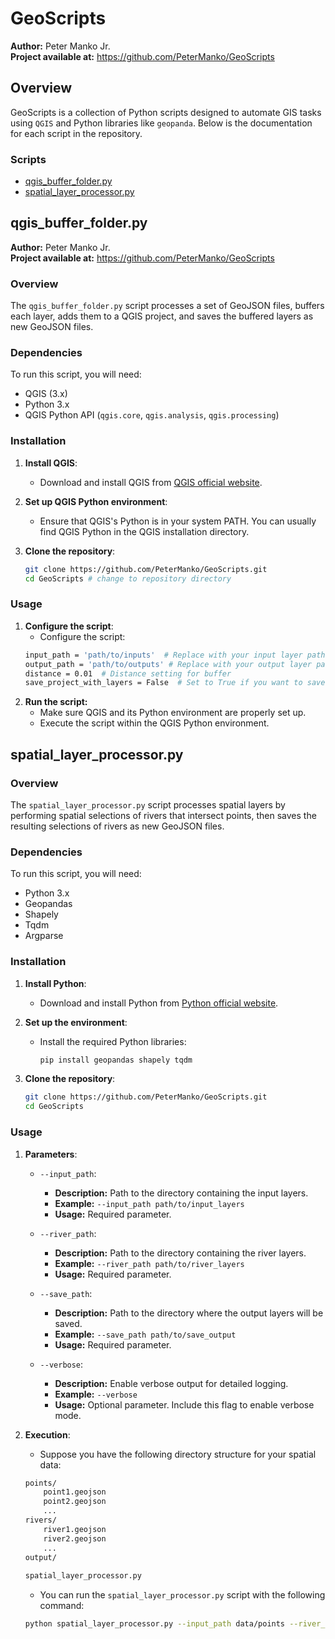 # GeoScripts

**Author:** Peter Manko Jr.  
**Project available at:** https://github.com/PeterManko/GeoScripts

## Overview

GeoScripts is a collection of Python scripts designed to automate GIS tasks using `QGIS` and Python libraries like `geopanda`. Below is the documentation for each script in the repository.

### Scripts

- [qgis_buffer_folder.py](#qgis_buffer_folder.py)
- [spatial_layer_processor.py](#spatial_layer_processor.py)

## qgis_buffer_folder.py

**Author:** Peter Manko Jr.  
**Project available at:** https://github.com/PeterManko/GeoScripts

### Overview

The `qgis_buffer_folder.py` script processes a set of GeoJSON files, buffers each layer, adds them to a QGIS project, and saves the buffered layers as new GeoJSON files.

### Dependencies

To run this script, you will need:

- QGIS (3.x)
- Python 3.x
- QGIS Python API (`qgis.core`, `qgis.analysis`, `qgis.processing`)

### Installation

1. **Install QGIS**:
   - Download and install QGIS from [QGIS official website](https://qgis.org/).

2. **Set up QGIS Python environment**:
   - Ensure that QGIS's Python is in your system PATH. You can usually find QGIS Python in the QGIS installation directory.

3. **Clone the repository**:
   ```bash
   git clone https://github.com/PeterManko/GeoScripts.git
   cd GeoScripts # change to repository directory
   ```
### Usage

1. **Configure the script**:
    - Configure the script:
    ```bash
    input_path = 'path/to/inputs'  # Replace with your input layer path directory
    output_path = 'path/to/outputs' # Replace with your output layer path directory
    distance = 0.01  # Distance setting for buffer
    save_project_with_layers = False  # Set to True if you want to save each layer as a QGIS project
    ```
2. **Run the script:**
    - Make sure QGIS and its Python environment are properly set up.
    - Execute the script within the QGIS Python environment.

## spatial_layer_processor.py

### Overview

The `spatial_layer_processor.py` script processes spatial layers by performing spatial selections of rivers that intersect points, then saves the resulting selections of rivers as new GeoJSON files. 

### Dependencies

To run this script, you will need:

- Python 3.x
- Geopandas
- Shapely
- Tqdm
- Argparse

### Installation

1. **Install Python**:
   - Download and install Python from [Python official website](https://www.python.org/).

2. **Set up the environment**:
   - Install the required Python libraries:
     ```bash
     pip install geopandas shapely tqdm
     ```

3. **Clone the repository**:
   ```bash
   git clone https://github.com/PeterManko/GeoScripts.git
   cd GeoScripts
### Usage

1. **Parameters**:
    - `--input_path`:
        - **Description:** Path to the directory containing the input layers.
        - **Example:** `--input_path path/to/input_layers`
        - **Usage:** Required parameter.

    - `--river_path`:
        - **Description:** Path to the directory containing the river layers.
        - **Example:** `--river_path path/to/river_layers`
        - **Usage:** Required parameter.

    - `--save_path`:
        - **Description:** Path to the directory where the output layers will be saved.
        - **Example:** `--save_path path/to/save_output`
        - **Usage:** Required parameter.

    - `--verbose`:
        - **Description:** Enable verbose output for detailed logging.
        - **Example:** `--verbose`
        - **Usage:** Optional parameter. Include this flag to enable verbose mode.

2. **Execution**:
    - Suppose you have the following directory structure for your spatial data:
    ```bash
    points/
        point1.geojson
        point2.geojson
        ...
    rivers/
        river1.geojson
        river2.geojson
        ...
    output/
        
    spatial_layer_processor.py
    ```
    - You can run the `spatial_layer_processor.py` script with the following command:

    ```bash
    python spatial_layer_processor.py --input_path data/points --river_path data/rivers --save_path data/output
    ```
